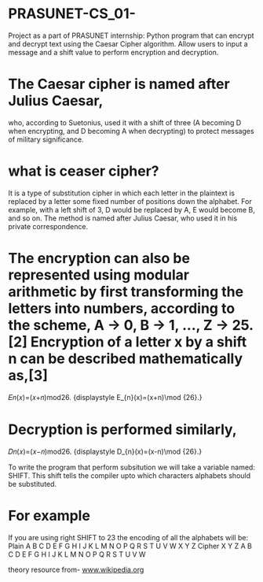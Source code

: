 # PRASUNET-CS_01-
Project as a part of PRASUNET internship: Python program that can encrypt and decrypt text using the Caesar Cipher algorithm. Allow users to input a message and a shift value to perform encryption and decryption.
# The Caesar cipher is named after Julius Caesar,
who, according to Suetonius, used it with a shift of three (A becoming D when encrypting, and D becoming A when decrypting) to protect messages of military significance. 
# what is ceaser cipher?
 It is a type of substitution cipher in which each letter in the plaintext is replaced by a letter some fixed number of positions down the alphabet. For example, with a left shift of 3, D would be replaced by A, E would become B, and so on. The method is named after Julius Caesar, who used it in his private correspondence.

 # The encryption can also be represented using modular arithmetic by first transforming the letters into numbers, according to the scheme, A → 0, B → 1, ..., Z → 25.[2] Encryption of a letter x by a shift n can be described mathematically as,[3]

𝐸𝑛(𝑥)=(𝑥+𝑛)mod26.
{displaystyle E_{n}(x)=(x+n)\mod {26}.}
# Decryption is performed similarly,

𝐷𝑛(𝑥)=(𝑥−𝑛)mod26.
{displaystyle D_{n}(x)=(x-n)\mod {26}.}

To write the program that perform subsitution we will take a variable named: SHIFT. This shift tells the compiler upto which characters alphabets should be substituted.

# For example
If you are using right SHIFT to 23 the encoding of all the alphabets will be:
Plain	A	B	C	D	E	F	G	H	I	J	K	L	M	N	O	P	Q	R	S	T	U	V	W	X	Y	Z
Cipher	X	Y	Z	A	B	C	D	E	F	G	H	I	J	K	L	M	N	O	P	Q	R	S	T	U	V	W


theory resource from- www.wikipedia.org
